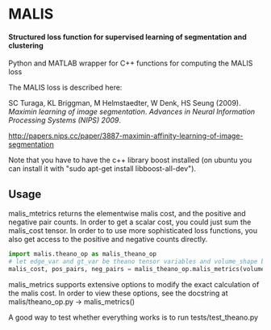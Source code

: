 # MALIS 
#### Structured loss function for supervised learning of segmentation and clustering

Python and MATLAB wrapper for C++ functions for computing the MALIS loss

The MALIS loss is described here:

SC Turaga, KL Briggman, M Helmstaedter, W Denk, HS Seung (2009). *Maximin learning of image segmentation*. _Advances in Neural Information Processing Systems (NIPS) 2009_.

http://papers.nips.cc/paper/3887-maximin-affinity-learning-of-image-segmentation

Note that you have to have the c++ library boost installed (on ubuntu you can install it with "sudo apt-get install libboost-all-dev").

## Usage
malis_mtetrics returns the elementwise malis cost, and the positive and negative pair counts.
In order to get a scalar cost, you could just sum the malis_cost tensor. In order to
to use more sophisticated loss functions, you also get access to the positive and negative counts directly.
```python
import malis.theano_op as malis_theano_op
# let edge_var and gt_var be theano tensor variables and volume_shape be [D, W, H]
malis_cost, pos_pairs, neg_pairs = malis_theano_op.malis_metrics(volume_shape, edge_var, gt_var)
```
malis_metrics supports extensive options to modify the exact calculation of the malis cost.
In order to view these options, see the docstring at malis/theano_op.py -> malis_metrics()

A good way to test whether everything works is to run tests/test_theano.py
